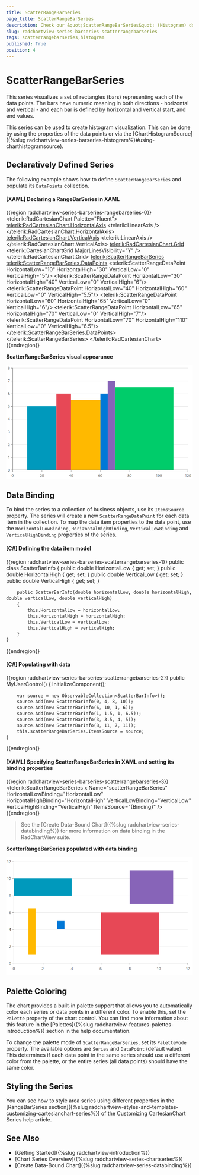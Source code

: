 ```yaml
---
title: ScatterRangeBarSeries
page_title: ScatterRangeBarSeries
description: Check our &quot;ScatterRangeBarSeries&quot; (Histogram) documentation article for the RadChartView {{ site.framework_name }} control.
slug: radchartview-series-barseries-scatterrangebarseries
tags: scatterrangebarseries,histogram
published: True
position: 4
---
```


# ScatterRangeBarSeries

This series visualizes a set of rectangles (bars) representing each of the data points. The bars have numeric meaning in both directions - horizontal and vertical - and each bar is defined by horizontal and vertical start, and end values.

This series can be used to create histogram visualization. This can be done by using the properties of the data points or via the [ChartHistogramSource]({%slug radchartview-series-barseries-histogram%}#using-charthistogramsource).

## Declaratively Defined Series

The following example shows how to define `ScatterRangeBarSeries` and populate its `DataPoints` collection.

#### __[XAML] Declaring a RangeBarSeries in XAML__
{{region radchartview-series-barseries-rangebarseries-0}}
	<telerik:RadCartesianChart Palette="Fluent">
		<telerik:RadCartesianChart.HorizontalAxis>
			<telerik:LinearAxis />
		</telerik:RadCartesianChart.HorizontalAxis>
		<telerik:RadCartesianChart.VerticalAxis>
			<telerik:LinearAxis />
		</telerik:RadCartesianChart.VerticalAxis>
		<telerik:RadCartesianChart.Grid>
			<telerik:CartesianChartGrid MajorLinesVisibility="Y" />
		</telerik:RadCartesianChart.Grid>
		<telerik:ScatterRangeBarSeries>
			<telerik:ScatterRangeBarSeries.DataPoints>
				<telerik:ScatterRangeDataPoint HorizontalLow="10" HorizontalHigh="30" VerticalLow="0" VerticalHigh="5"/>
				<telerik:ScatterRangeDataPoint HorizontalLow="30" HorizontalHigh="40" VerticalLow="0" VerticalHigh="6"/>
				<telerik:ScatterRangeDataPoint HorizontalLow="40" HorizontalHigh="60" VerticalLow="0" VerticalHigh="5.5"/>
				<telerik:ScatterRangeDataPoint HorizontalLow="60" HorizontalHigh="65" VerticalLow="0" VerticalHigh="6"/>
				<telerik:ScatterRangeDataPoint HorizontalLow="65" HorizontalHigh="70" VerticalLow="0" VerticalHigh="7"/>
				<telerik:ScatterRangeDataPoint HorizontalLow="70" HorizontalHigh="110" VerticalLow="0" VerticalHigh="6.5"/>
			</telerik:ScatterRangeBarSeries.DataPoints>
		</telerik:ScatterRangeBarSeries>
	</telerik:RadCartesianChart>
{{endregion}}

__ScatterRangeBarSeries visual appearance__  

![Picture showing WPF ScatterRangeBarSeries with basic setup](images/radchartview-series-scatterrangebarseries-0.png)
	
## Data Binding

To bind the series to a collection of business objects, use its `ItemsSource` property. The series will create a new `ScatterRangeDataPoint` for each data item in the collection. To map the data item properties to the data point, use the `HorizontalLowBinding`, `HorizontalHighBinding`, `VerticalLowBinding` and `VerticalHighBinding` properties of the series.

#### __[C#] Defining the data item model__  
{{region radchartview-series-barseries-scatterrangebarseries-1}}
	public class ScatterBarInfo
	{
		public double HorizontalLow { get; set; }
		public double HorizontalHigh { get; set; }
		public double VerticalLow { get; set; }
		public double VerticalHigh { get; set; }

 		public ScatterBarInfo(double horizontalLow, double horizontalHigh, double verticalLow, double verticalHigh)
		{
			this.HorizontalLow = horizontalLow;
			this.HorizontalHigh = horizontalHigh;
			this.VerticalLow = verticalLow;
			this.VerticalHigh = verticalHigh;
		}
	}
{{endregion}}		

#### __[C#] Populating with data__
{{region radchartview-series-barseries-scatterrangebarseries-2}}
	public MyUserControl() 
	{ 
		InitializeComponent();  
	 
		var source = new ObservableCollection<ScatterBarInfo>();
		source.Add(new ScatterBarInfo(0, 4, 8, 10));
		source.Add(new ScatterBarInfo(6, 10, 1, 6));
		source.Add(new ScatterBarInfo(1, 1.5, 1, 6.5));
		source.Add(new ScatterBarInfo(3, 3.5, 4, 5));
		source.Add(new ScatterBarInfo(8, 11, 7, 11));
		this.scatterRangeBarSeries.ItemsSource = source; 
	} 
{{endregion}}

#### __[XAML] Specifying ScatterRangeBarSeries in XAML and setting its binding properties__
{{region radchartview-series-barseries-scatterrangebarseries-3}}
	<telerik:ScatterRangeBarSeries x:Name="scatterRangeBarSeries" 
				   HorizontalLowBinding="HorizontalLow" 
                                   HorizontalHighBinding="HorizontalHigh"
                                   VerticalLowBinding="VerticalLow"
                                   VerticalHighBinding="VerticalHigh"
				   ItemsSource="{Binding}" />
{{endregion}}
	
>See the [Create Data-Bound Chart]({%slug radchartview-series-databinding%}) for more information on data binding in the RadChartView suite.

__ScatterRangeBarSeries populated with data binding__  

![Picture showing WPF ScatterRangeBarSeries populated with a collection of data items](images/radchartview-series-scatterrangebarseries-1.png)

## Palette Coloring

The chart provides a built-in palette support that allows you to automatically color each series or data points in a different color. То enable this, set the `Palette` property of the chart control. You can find more information about this feature in the [Palettes]({%slug radchartview-features-palettes-introduction%}) section in the help documentation.

To change the palette mode of `ScatterRangeBarSeries`, set its `PaletteMode` property. The available options are `Series` and `DataPoint` (default value). This determines if each data point in the same series should use a different color from the palette, or the entire series (all data points) should have the same color.

## Styling the Series

You can see how to style area series using different properties in the [RangeBarSeries section]({%slug radchartview-styles-and-templates-customizing-cartesianchart-series%}) of the Customizing CartesianChart Series help article.

## See Also
 * [Getting Started]({%slug radchartview-introduction%})
 * [Chart Series Overview]({%slug radchartview-series-chartseries%})
 * [Create Data-Bound Chart]({%slug radchartview-series-databinding%})
